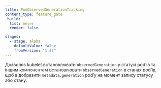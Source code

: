 ```yaml
---
title: PodObservedGenerationTracking
content_type: feature_gate
_build:
  list: never
  render: false

stages:
  - stage: alpha
    defaultValue: false
    fromVersion: "1.33"
---
```

Дозволяє kubelet встановлювати `observedGeneration` у статусі podʼів та іншим компонентам встановлювати `observedGeneration` в станах podʼів, щоб відобразити `metadata.generation` podʼу на момент запису статусу або стану.

